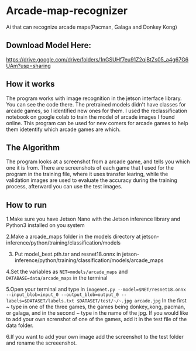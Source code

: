 # Arcade-map-recognizer
Ai that can recognize arcade maps(Pacman, Galaga and Donkey Kong)

## Download Model Here:
https://drive.google.com/drive/folders/1nGSUHf7eu91Z2qjBtZs05_a4g67G6UAm?usp=sharing  

## How it works

  The program works with image recognition in the jetson interface library. You can see the code there. The pretrained models didn't have classes for arcade games,  so I identified new ones for them. I used the reclassification notebook on google colab to train the model of arcade images I found online. This program can be used for new comers for arcade games to help them idetentify which arcade games are which.

## The Algorithm 

  The program looks at a screenshot from a arcade game, and tells you which one it is from. There are screenshots of each game that I used for the program in the training file, where it uses transfer learing, while the validation images are used to evaluate the accuracy during the training process, afterward you can use the test images.

## How to run

  1.Make sure you have Jetson Nano with the Jetson inference library and Python3 installed on you system

  2.Make a arcade_maps folder in the models directory at jetson-inference/python/training/classification/models
  
  3. Put model_best.pth.tar and resnet18.onnx in jetson-inference/python/training/classification/models/arcade_maps

  4.Set the variables as `NET=models/arcade_maps` and `DATABASE=data/arcade_maps` in the terminal

  5.Open your terminal and type in `imagenet.py --model=$NET/resnet18.onnx --input_blob=input_0 --output_blob=output_0 --labels=$DATASET/labels.txt $DATASET/test/~/~.jpg arcade.jpg`
In the first ~ type in one of the three games, the games being donkey_kong, pacman, or galaga, and in the second ~ type in the name of the jpg.  If you would like to add your own screnshot of one of the games, add it in the test file of the data folder.

  6.If you want to add your own image add the screenshot to the test folder and rename the screeenshot.
